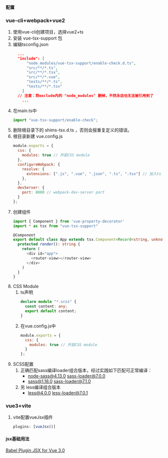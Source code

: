#### 配置

### vue-cli+webpack+vue2
1. 使用vue-cli创建项目，选择vue2+ts
2. 安装 vue-tsx-support 包
3. 编辑tsconfig.json
    ```json
      ...
      "include": [
          "node_modules/vue-tsx-support/enable-check.d.ts",  
          "src/**/*.ts",
          "src/**/*.tsx",
          "src/**/*.vue",
          "tests/**/*.ts",
          "tests/**/*.tsx"
        ]
      // 注意：将exclude内的 "node_modules" 删掉，不然永远也无法被引用到了
        ...
    ```
4. 在main.ts中
    ```ts
    import "vue-tsx-support/enable-check";
    ```
5. 删除根目录下的 shims-tsx.d.ts ，否则会报重复定义的错误。
6. 根目录新建 vue.config.js
    ```js
    module.exports = {
      css: {
        modules: true // 开启CSS module
      },
      configureWebpack: {
        resolve: {
          extensions: [".js", ".vue", ".json", ".ts", ".tsx"] // 加入ts 和 tsx
        },
      },
      devServer: {
        port: 8800 // webpack-dev-server port
      }
    };
    ```
7. 创建组件
    ```ts
    import { Component } from 'vue-property-decorator'
    import * as tsx from "vue-tsx-support"

    @Component
    export default class App extends tsx.Component<Record<string, unknown>> {
      protected render(): string {
        return (
          <div id="app">
            <router-view></router-view>
          </div>
        )
      }
    }
    ```
8. CSS Module
    1. ts声明
        ```ts
        declare module "*.scss" {
          const content: any;
          export default content;
        }
        ```
    2. 在vue.config.js中
        ```js
        module.exports = {
          css: {
            modules: true // 开启CSS module
          }
        };
        ```
9. SCSS配置
    1. 正确匹配sass编译loader组合版本，经过实践如下匹配可正常编译：
        - node-sass@4.13.0 sass-loader@7.0.0
        - sass@1.18.0 sass-loader@7.1.0
    2. 另 less编译组合版本
        - less@4.0.0 less-loader@7.0.1



### vue3+vite
1. vite配置vueJsx插件
    ```js
    plugins: [vueJsx()]
    ```


#### jsx基础用法
[Babel Plugin JSX for Vue 3.0](https://github.com/vuejs/babel-plugin-jsx#installation)




